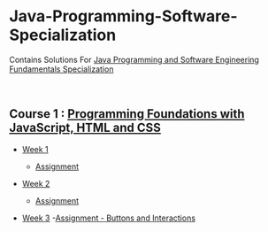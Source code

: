 # Java-Programming-Software-Specialization

Contains Solutions For [Java Programming and Software Engineering Fundamentals Specialization ](https://www.coursera.org/specializations/java-programming)

</br>

## Course 1 : [Programming Foundations with JavaScript, HTML and CSS](https://www.coursera.org/learn/duke-programming-web?specialization=java-programming)

- [Week 1](https://github.com/greyhatguy007/Java-Programming-Software-Specialization/tree/main/C1-Programming%20Foundations%20with%20JavaScript%2C%20HTML%20and%20CSS/week1)
  - [Assignment](https://github.com/greyhatguy007/Java-Programming-Software-Specialization/tree/main/C1-Programming%20Foundations%20with%20JavaScript%2C%20HTML%20and%20CSS/week1/Assignment%20-%20Designing%20a%20Web%20Page%20with%20HTML%20and%20CSS)
  
- [Week 2](https://github.com/greyhatguy007/Java-Programming-Software-Specialization/tree/main/C1-Programming%20Foundations%20with%20JavaScript%2C%20HTML%20and%20CSS/week2)
  - [Assignment](https://github.com/greyhatguy007/Java-Programming-Software-Specialization/tree/main/C1-Programming%20Foundations%20with%20JavaScript%2C%20HTML%20and%20CSS/week2/Assignment%20-%20Overview%20of%20Programming%20Concepts)


- [Week 3](https://github.com/greyhatguy007/Java-Programming-Software-Specialization/tree/main/C1-Programming%20Foundations%20with%20JavaScript%2C%20HTML%20and%20CSS/week3)
  -[Assignment - Buttons and Interactions](https://github.com/greyhatguy007/Java-Programming-Software-Specialization/tree/main/C1-Programming%20Foundations%20with%20JavaScript,%20HTML%20and%20CSS/week3/Assignment%20-%20Buttons%20and%20Interaction)
